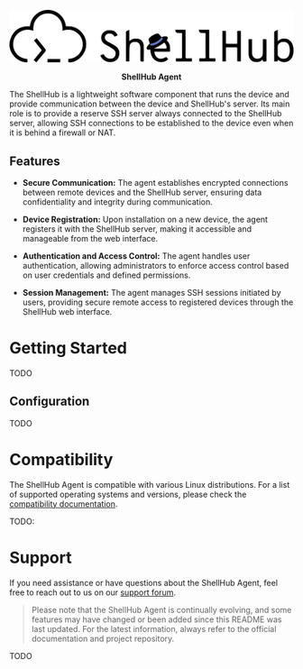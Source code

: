 <p align="center">
  <img src="logo.png" alt="shellhub agent logo" />
</p>

<p align="center"><strong>ShellHub Agent</strong></p>

The ShellHub is a lightweight software component that runs the device and provide communication between the device and ShellHub's server. Its main role is to provide a reserve SSH server always connected to the ShellHub server, allowing SSH connections to be established to the device even when it is behind a firewall or NAT.

## Features

- **Secure Communication:** The agent establishes encrypted connections between remote devices and the ShellHub server, ensuring data confidentiality and integrity during communication.

- **Device Registration:** Upon installation on a new device, the agent registers it with the ShellHub server, making it accessible and manageable from the web interface.

- **Authentication and Access Control:** The agent handles user authentication, allowing administrators to enforce access control based on user credentials and defined permissions.

- **Session Management:** The agent manages SSH sessions initiated by users, providing secure remote access to registered devices through the ShellHub web interface.

# Getting Started

TODO

## Configuration

TODO

# Compatibility

The ShellHub Agent is compatible with various Linux distributions. For a list of supported operating systems and versions, please check the [compatibility documentation]().

TODO:

# Support

If you need assistance or have questions about the ShellHub Agent, feel free to reach out to us on our [support forum]().

> Please note that the ShellHub Agent is continually evolving, and some features may have changed or been added since this README was last updated. For the latest information, always refer to the official documentation and project repository.

TODO
